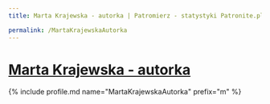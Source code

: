 ```yaml
---
title: Marta Krajewska - autorka | Patromierz - statystyki Patronite.pl

permalink: /MartaKrajewskaAutorka
---
```


# [Marta Krajewska - autorka](https://patronite.pl/MartaKrajewskaAutorka)

{% include profile.md name="MartaKrajewskaAutorka" prefix="m" %}

